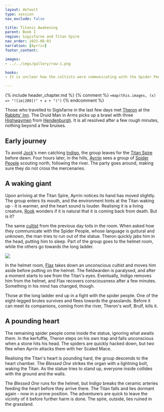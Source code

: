 ```yaml
---
layout: default
type: session
nav_exclude: false

title: Titanic Awakening
parent: Book I
region: Sigisfarne and Titan Spire
nav_order: 1025-08-03
narration: [Ayrrin]
footer_content: 

images:
- ../../imgs/gallery/raw-1.png

hooks:
- It is unclear how the cultists were communicating with the Spider People.

---
```


{% include header_chapter.md %}
{% comment %}
`=map(this.images, (x) => "![im|200](" + x + ")")`
{% endcomment %}

Those who travelled to Sigisfarne in the last few days met [Theron](../../directory/Wyrmbark/Theron.md) at the [Rabbits' Inn](../../directory/DuskmeadowFringe/RabbitInn.md).
The Druid Man in Arms picks up a brawl with three [Highwaymen](../../directory/Kryptwood/Highwaymen.md) from [Hendenburgh](../../directory/Kryptwood/Hendenburgh.md).
It is all resolved after a few rough minutes, nothing beyond a few bruises. 

## Early journey

To avoid [Jock](../../directory/DuskmeadowFringe/Jock.md)'s men catching [Indigo](../../directory/Deverain/Indigo.md), the group leaves for the [Titan Spire](../../directory/DuskmeadowFringe/SkySpire.md) before dawn.
Four hours later, in the hills, [Ayrrin](../../directory/Sigisfarne/Ayrrin.md) sees a group of [Spider People](../../directory/FoldedBelow/SpiderPeople.md) scouting north, following the river.
The party goes around, making sure they do not cross the mercenaries.

## A waking giant

Upon arriving at the Titan Spire, Ayrrin notices its hand has moved slightly.
The group enters its mouth, and the environment hints at the Titan waking up - it is warmer, and the heart sound is louder.
Realising it is a living creature, [Rook](../../directory/Kryptwood/Rook.md) wonders if it is natural that it is coming back from death.
But is it?

The same [cultist](../../directory/DuskmeadowFringe/Filakh.md) from the previous day toils in the room.
When asked how they communicate with the Spider People, whose language is guttural and unknown, the man tries to run out of the statue.
Theron quickly jabs him in the head, putting him to sleep.
Part of the group goes to the helmet room, while the others go towards the long ladder.

![](https://i.imgur.com/8Bp66Qc.png)

In the helmet room, [Flax](../../directory/DuskmeadowFringe/Flax.md) takes down an unconscious cultist and moves him aside before putting on the helmet.
The fieldwarden is paralysed, and after a moment starts to see from the Titan's eyes.
Eventually, Indigo removes him from the helmet, and Flax recovers consciousness after a few minutes.
Something in his mind has changed, though.

Those at the long ladder end up in a fight with the spider people.
One of the eight-legged brutes survives and flees towards the grasslands.
Before it can meet its companions, coming from the river, Theron's wolf, Brulf, kills it.

## A pounding heart

The remaining spider people come inside the statue, ignoring what awaits them.
In the kerfuffle, Theron steps on his own trap and falls unconscious when a stone hits his head.
The spiders are quickly hacked down, but two flee when Ayrrin attacks them with her Scaled Mace.

Realising the Titan's heart is pounding hard, the group descends to the heart chamber.
The *Blessed One* strikes the organ with a lightning bolt, waking the Titan.
As the statue tries to stand up, everyone inside collides with the ground and the walls.

The *Blessed One* runs for the helmet, but Indigo breaks the ceramic arteries feeding the heart before they arrive there.
The Titan falls and lies dormant again - now in a prone position.
The adventurers are quick to leave the vicinity of it before further harm is done.
The spire, outside, lies ruined in the grassland.